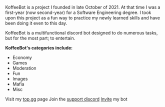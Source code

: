 KoffeeBot is a project I founded in late October of 2021. 
At that time I was a first-year (now second-year) for a Software Engineering degree. 
I took upon this project as a fun way to practice my newly learned skills and have been doing it even to this day.

KoffeeBot is a multifunctional discord bot designed to do numerous tasks, but for the most part; to entertain.

**KoffeeBot's categories include:**
- Economy
- Games
- Moderation
- Fun
- Images
- Mafia
- Misc

Visit my [top.gg](https://top.gg/bot/901223515242508309) page
Join the [support discord](https://discord.gg/fa3j7fpbA6)
[Invite](https://top.gg/bot/901223515242508309?s=0210af7e1c4e5) my bot
